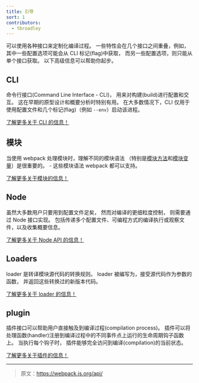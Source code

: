 ```yaml
---
title: 引导
sort: 1
contributors:
  - tbroadley
---
```


可以使用各种接口来定制化编译过程。
一些特性会在几个接口之间重叠，例如，其中一些配置选项可能会从 CLI 标记(flag)中获取，
而另一些配置选项，则只能从单个接口获取。
以下高级信息可以帮助你起步。


## CLI

命令行接口(Command Line Interface - CLI)，
用来对构建(build)进行配置和交互。
这在早期的原型设计和概要分析时特别有用。
在大多数情况下，CLI 仅用于使用配置文件和几个标记(flag)（例如 `--env`）启动该进程。

[了解更多关于 CLI 的信息！](/api/cli)


## 模块

当使用 webpack 处理模块时，理解不同的模块语法
（特别是[模块方法](/api/module-methods)和[模块变量](/api/module-variables)）是很重要的。 -
这些模块语法 webpack 都可以支持。

[了解更多关于模块的信息！](/api/module-methods)


## Node

虽然大多数用户只要用到配置文件足矣，
然而对编译的更细粒度控制，
则需要通过 Node 接口实现。
包括传递多个配置文件、可编程方式的编译执行或观察文件，以及收集概要信息。

[了解更多关于 Node API 的信息！](/api/node)


## Loaders

loader 是转译模块源代码的转换规则。
loader 被编写为，接受源代码作为参数的函数，
并返回这些转换过的新版本代码。

[了解更多关于 loader 的信息！](/api/loaders)


## plugin

插件接口可以帮助用户直接触及到编译过程(compilation process)。
插件可以将处理函数(handler)注册到编译过程中的不同事件点上运行的生命周期钩子函数上。
当执行每个钩子时，
插件能够完全访问到编译(compilation)的当前状态。

[了解更多关于插件的信息！](/api/plugins)

***

> 原文：https://webpack.js.org/api/
